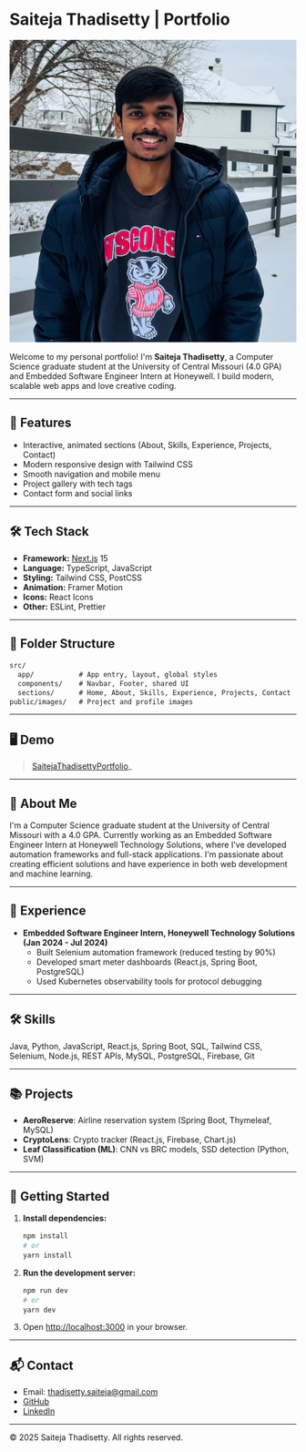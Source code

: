 # Saiteja Thadisetty | Portfolio

![Profile](public/images/saiteja.jpeg)

Welcome to my personal portfolio! I'm **Saiteja Thadisetty**, a Computer Science graduate student at the University of Central Missouri (4.0 GPA) and Embedded Software Engineer Intern at Honeywell. I build modern, scalable web apps and love creative coding.

---

## 🚀 Features
- Interactive, animated sections (About, Skills, Experience, Projects, Contact)
- Modern responsive design with Tailwind CSS
- Smooth navigation and mobile menu
- Project gallery with tech tags
- Contact form and social links

---

## 🛠️ Tech Stack
- **Framework:** [Next.js](https://nextjs.org/) 15
- **Language:** TypeScript, JavaScript
- **Styling:** Tailwind CSS, PostCSS
- **Animation:** Framer Motion
- **Icons:** React Icons
- **Other:** ESLint, Prettier

---

## 📂 Folder Structure
```
src/
  app/           # App entry, layout, global styles
  components/    # Navbar, Footer, shared UI
  sections/      # Home, About, Skills, Experience, Projects, Contact
public/images/   # Project and profile images
```

---

## 🖥️ Demo
>  [SaitejaThadisettyPortfolio](https://saiteja-thadisetty-portfolio.vercel.app/#home)_

---

## 📝 About Me
I'm a Computer Science graduate student at the University of Central Missouri with a 4.0 GPA. Currently working as an Embedded Software Engineer Intern at Honeywell Technology Solutions, where I've developed automation frameworks and full-stack applications. I'm passionate about creating efficient solutions and have experience in both web development and machine learning.

---

## 💼 Experience
- **Embedded Software Engineer Intern, Honeywell Technology Solutions (Jan 2024 - Jul 2024)**
  - Built Selenium automation framework (reduced testing by 90%)
  - Developed smart meter dashboards (React.js, Spring Boot, PostgreSQL)
  - Used Kubernetes observability tools for protocol debugging

---

## 🛠️ Skills
Java, Python, JavaScript, React.js, Spring Boot, SQL, Tailwind CSS, Selenium, Node.js, REST APIs, MySQL, PostgreSQL, Firebase, Git

---

## 📚 Projects
- **AeroReserve**: Airline reservation system (Spring Boot, Thymeleaf, MySQL)
- **CryptoLens**: Crypto tracker (React.js, Firebase, Chart.js)
- **Leaf Classification (ML)**: CNN vs BRC models, SSD detection (Python, SVM)

---

## 🚦 Getting Started
1. **Install dependencies:**
   ```bash
   npm install
   # or
   yarn install
   ```
2. **Run the development server:**
   ```bash
   npm run dev
   # or
   yarn dev
   ```
3. Open [http://localhost:3000](http://localhost:3000) in your browser.

---

## 📬 Contact
- Email: thadisetty.saiteja@gmail.com
- [GitHub](https://github.com/SaitejaThadisetty)
- [LinkedIn](https://linkedin.com/in/saitejat27)

---

© 2025 Saiteja Thadisetty. All rights reserved.
